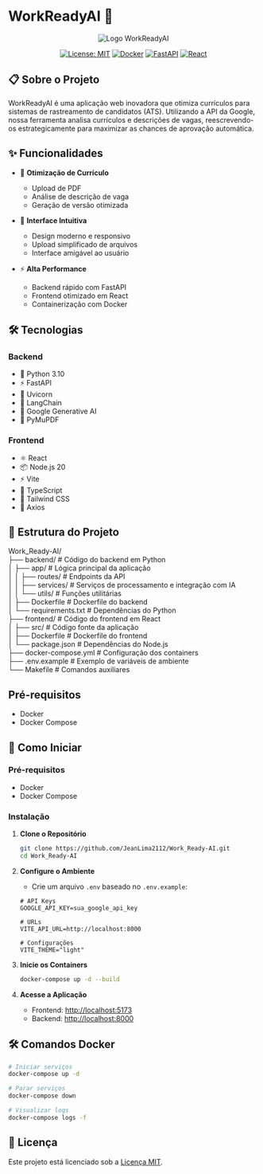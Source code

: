# WorkReadyAI 🚀

<div align="center">

![Logo WorkReadyAI](public/logos/logo.png)

[![License: MIT](https://img.shields.io/badge/License-MIT-yellow.svg)](https://opensource.org/licenses/MIT)
[![Docker](https://img.shields.io/badge/Docker-Enabled-blue.svg)](https://www.docker.com/)
[![FastAPI](https://img.shields.io/badge/FastAPI-Ready-green.svg)](https://fastapi.tiangolo.com/)
[![React](https://img.shields.io/badge/React-Powered-blue.svg)](https://reactjs.org/)

</div>

## 📋 Sobre o Projeto

WorkReadyAI é uma aplicação web inovadora que otimiza currículos para sistemas de rastreamento de candidatos (ATS). Utilizando a API da Google, nossa ferramenta analisa currículos e descrições de vagas, reescrevendo-os estrategicamente para maximizar as chances de aprovação automática.

## ✨ Funcionalidades

- 📄 **Otimização de Currículo**
  - Upload de PDF
  - Análise de descrição de vaga
  - Geração de versão otimizada
- 🎯 **Interface Intuitiva**

  - Design moderno e responsivo
  - Upload simplificado de arquivos
  - Interface amigável ao usuário

- ⚡ **Alta Performance**
  - Backend rápido com FastAPI
  - Frontend otimizado em React
  - Containerização com Docker

## 🛠️ Tecnologias

### Backend

- 🐍 Python 3.10
- ⚡ FastAPI
- 🚀 Uvicorn
- 🔗 LangChain
- 🤖 Google Generative AI
- 📑 PyMuPDF

### Frontend

- ⚛️ React
- 📦 Node.js 20
- ⚡ Vite
- 🔷 TypeScript
- 🎨 Tailwind CSS
- 🔄 Axios

## 📁 Estrutura do Projeto

Work_Ready-AI/  
├── backend/ # Código do backend em Python  
│ ├── app/ # Lógica principal da aplicação  
│ │ ├── routes/ # Endpoints da API  
│ │ ├── services/ # Serviços de processamento e integração com IA  
│ │ └── utils/ # Funções utilitárias  
│ ├── Dockerfile # Dockerfile do backend  
│ └── requirements.txt # Dependências do Python  
├── frontend/ # Código do frontend em React  
│ ├── src/ # Código fonte da aplicação  
│ ├── Dockerfile # Dockerfile do frontend  
│ └── package.json # Dependências do Node.js  
├── docker-compose.yml # Configuração dos containers  
├── .env.example # Exemplo de variáveis de ambiente  
└── Makefile # Comandos auxiliares

## Pré-requisitos

- Docker
- Docker Compose

## 🚀 Como Iniciar

### Pré-requisitos

- Docker
- Docker Compose

### Instalação

1. **Clone o Repositório**

   ```bash
   git clone https://github.com/JeanLima2112/Work_Ready-AI.git
   cd Work_Ready-AI
   ```

2. **Configure o Ambiente**

   - Crie um arquivo `.env` baseado no `.env.example`:

   ```env
   # API Keys
   GOOGLE_API_KEY=sua_google_api_key

   # URLs
   VITE_API_URL=http://localhost:8000

   # Configurações
   VITE_THEME="light"
   ```

3. **Inicie os Containers**

   ```bash
   docker-compose up -d --build
   ```

4. **Acesse a Aplicação**
   - Frontend: [http://localhost:5173](http://localhost:5173)
   - Backend: [http://localhost:8000](http://localhost:8000)

## 🛠️ Comandos Docker

```bash
# Iniciar serviços
docker-compose up -d

# Parar serviços
docker-compose down

# Visualizar logs
docker-compose logs -f
```

## 📝 Licença

Este projeto está licenciado sob a [Licença MIT](LICENSE).
